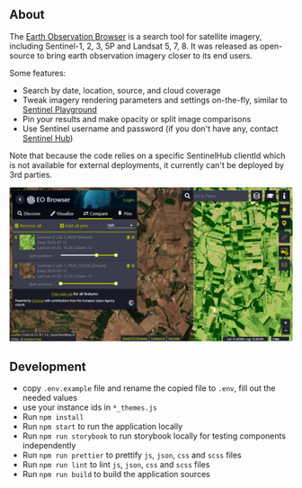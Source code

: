 ## About

The [Earth Observation Browser](https://apps.sentinel-hub.com/eo-browser/) is a search tool for satellite imagery, including Sentinel-1, 2, 3, 5P and Landsat 5, 7, 8. It was released as open-source to bring earth observation imagery closer to its end users.

Some features:

* Search by date, location, source, and cloud coverage
* Tweak imagery rendering parameters and settings on-the-fly, similar to [Sentinel Playground](http://apps.sentinel-hub.com/sentinel-playground/)
* Pin your results and make opacity or split image comparisons
* Use Sentinel username and password (if you don't have any, contact [Sentinel Hub](https://www.sentinel-hub.com/))

Note that because the code relies on a specific SentinelHub clientId which is not available for external deployments, it currently can't be deployed by 3rd parties.

<img src="eobrowser.jpg" />

## Development

* copy `.env.example` file and rename the copied file to `.env`, fill out the needed values
* use your instance ids in `*_themes.js`
* Run `npm install`
* Run `npm start` to run the application locally
* Run `npm run storybook` to run storybook locally for testing components independently
* Run `npm run prettier` to prettify `js`, `json`, `css` and `scss` files
* Run `npm run lint` to lint `js`, `json`, `css` and `scss` files
* Run `npm run build` to build the application sources